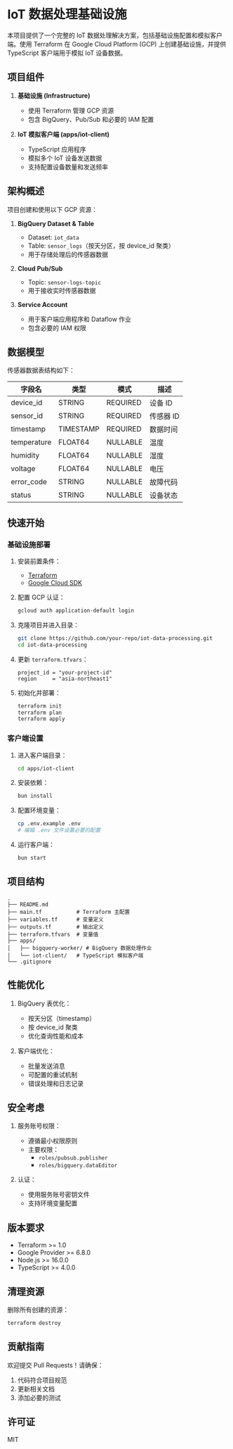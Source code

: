 # IoT 数据处理基础设施

本项目提供了一个完整的 IoT 数据处理解决方案，包括基础设施配置和模拟客户端。使用 Terraform 在 Google Cloud Platform (GCP) 上创建基础设施，并提供 TypeScript 客户端用于模拟 IoT 设备数据。

## 项目组件

1. **基础设施 (Infrastructure)**
   - 使用 Terraform 管理 GCP 资源
   - 包含 BigQuery、Pub/Sub 和必要的 IAM 配置

2. **IoT 模拟客户端 (apps/iot-client)**
   - TypeScript 应用程序
   - 模拟多个 IoT 设备发送数据
   - 支持配置设备数量和发送频率

## 架构概述

项目创建和使用以下 GCP 资源：

1. **BigQuery Dataset & Table**
   - Dataset: `iot_data`
   - Table: `sensor_logs`（按天分区，按 device_id 聚类）
   - 用于存储处理后的传感器数据

2. **Cloud Pub/Sub**
   - Topic: `sensor-logs-topic`
   - 用于接收实时传感器数据

3. **Service Account**
   - 用于客户端应用程序和 Dataflow 作业
   - 包含必要的 IAM 权限

## 数据模型

传感器数据表结构如下：

| 字段名 | 类型 | 模式 | 描述 |
|--------|------|------|------|
| device_id | STRING | REQUIRED | 设备 ID |
| sensor_id | STRING | REQUIRED | 传感器 ID |
| timestamp | TIMESTAMP | REQUIRED | 数据时间 |
| temperature | FLOAT64 | NULLABLE | 温度 |
| humidity | FLOAT64 | NULLABLE | 湿度 |
| voltage | FLOAT64 | NULLABLE | 电压 |
| error_code | STRING | NULLABLE | 故障代码 |
| status | STRING | NULLABLE | 设备状态 |

## 快速开始

### 基础设施部署

1. 安装前置条件：
   - [Terraform](https://developer.hashicorp.com/terraform/downloads)
   - [Google Cloud SDK](https://cloud.google.com/sdk/docs/install)

2. 配置 GCP 认证：
   ```bash
   gcloud auth application-default login
   ```

3. 克隆项目并进入目录：
   ```bash
   git clone https://github.com/your-repo/iot-data-processing.git
   cd iot-data-processing
   ```

4. 更新 `terraform.tfvars`：
   ```hcl
   project_id = "your-project-id"
   region     = "asia-northeast1"
   ```

5. 初始化并部署：
   ```bash
   terraform init
   terraform plan
   terraform apply
   ```

### 客户端设置

1. 进入客户端目录：
   ```bash
   cd apps/iot-client
   ```

2. 安装依赖：
   ```bash
   bun install
   ```

3. 配置环境变量：
   ```bash
   cp .env.example .env
   # 编辑 .env 文件设置必要的配置
   ```

4. 运行客户端：
   ```bash
   bun start
   ```

## 项目结构

```
.
├── README.md
├── main.tf           # Terraform 主配置
├── variables.tf      # 变量定义
├── outputs.tf        # 输出定义
├── terraform.tfvars  # 变量值
├── apps/
│   ├── bigquery-worker/ # BigQuery 数据处理作业
│   └── iot-client/   # TypeScript 模拟客户端
└── .gitignore
```

## 性能优化

1. BigQuery 表优化：
   - 按天分区（timestamp）
   - 按 device_id 聚类
   - 优化查询性能和成本

2. 客户端优化：
   - 批量发送消息
   - 可配置的重试机制
   - 错误处理和日志记录

## 安全考虑

1. 服务账号权限：
   - 遵循最小权限原则
   - 主要权限：
     - `roles/pubsub.publisher`
     - `roles/bigquery.dataEditor`

2. 认证：
   - 使用服务账号密钥文件
   - 支持环境变量配置

## 版本要求

- Terraform >= 1.0
- Google Provider >= 6.8.0
- Node.js >= 16.0.0
- TypeScript >= 4.0.0

## 清理资源

删除所有创建的资源：
```bash
terraform destroy
```

## 贡献指南

欢迎提交 Pull Requests！请确保：
1. 代码符合项目规范
2. 更新相关文档
3. 添加必要的测试

## 许可证

MIT
